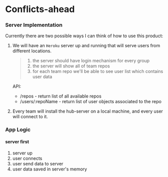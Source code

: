 # Conflicts-ahead

### Server Implementation
Currently there are two possible ways I can think of how to use this product:

1. We will have an `Heroku` server up and running that will serve users from 
different locations.
    > 1. the server should have login mechanism for every group
    > 2. the server will show all of team repos
    > 3. for each team repo we'll be able to see user list which contains user data

    API:
    * /repos - return list of all available repos
    * /users/:repoName - return list of user objects associated to the repo
    

2. Every team will install the hub-server on a local machine, and every user
will connect to it.

### App Logic
#### server first
1. server up
2. user connects
3. user send data to server
4. user data saved in server's memory